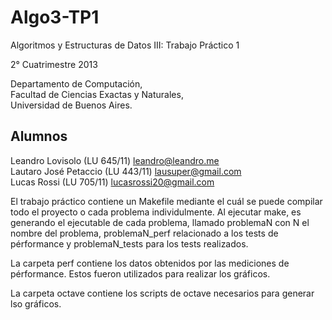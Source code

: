 Algo3-TP1
=========

Algoritmos y Estructuras de Datos III: Trabajo Práctico 1

2° Cuatrimestre 2013

Departamento de Computación,  
Facultad de Ciencias Exactas y Naturales,  
Universidad de Buenos Aires.

Alumnos
-------

Leandro Lovisolo (LU 645/11) [leandro@leandro.me](mailto:leandro@leandro.me)  
Lautaro José Petaccio  (LU 443/11) [lausuper@gmail.com](mailto:lausuper@gmail.com)  
Lucas Rossi (LU 705/11) [lucasrossi20@gmail.com](mailto:lucasrossi20@gmail.com)

El trabajo práctico contiene un Makefile mediante el cuál se puede compilar todo el proyecto o cada problema individulmente. Al ejecutar make, es generando el ejecutable de cada problema, llamado problemaN con N el nombre del problema, problemaN_perf relacionado a los tests de pérformance y problemaN_tests para los tests realizados.

La carpeta perf contiene los datos obtenidos por las mediciones de pérformance. Estos fueron utilizados para realizar los gráficos.

La carpeta octave contiene los scripts de octave necesarios para generar lso gráficos.